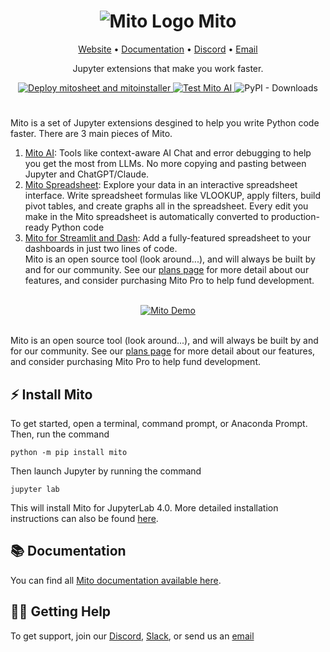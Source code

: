 <h1 align="center">
  <img src="https://www.trymito.io/_next/image?url=%2FMito.svg&w=128&q=75" alt="Mito Logo">
  Mito
</h1>
<p align="center">
  <a href="https://www.trymito.io">Website</a> &bull; <a href="https://docs.trymito.io">Documentation</a> &bull; <a href="https://discord.gg/XdJSZyejJU">Discord</a> &bull; <a href="mailto:founders@sagacollab.com">Email</a>
</p>
<p align="center">
  Jupyter extensions that make you work faster. 
</p>
<p align="center">
  <a href="https://github.com/mito-ds/monorepo/actions/workflows/deploy-mitosheet-mitoinstaller.yml">
    <img src="https://github.com/mito-ds/monorepo/actions/workflows/deploy-mitosheet-mitoinstaller.yml/badge.svg" alt="Deploy mitosheet and mitoinstaller">
  </a>
  <a href="https://github.com/mito-ds/monorepo/actions/workflows/test-mito-ai.yml">
    <img src="https://github.com/mito-ds/monorepo/actions/workflows/test-mito-ai.yml/badge.svg" alt="Test Mito AI">
  </a>
  <img src="https://img.shields.io/pypi/dm/mitosheet" alt="PyPI - Downloads">
</p>

<h1></h1>


Mito is a set of Jupyter extensions desgined to help you write Python code faster. There are 3 main pieces of Mito. 
1. [Mito AI](https://docs.trymito.io/mito-ai/data-copilot): Tools like context-aware AI Chat and error debugging to help you get the most from LLMs. No more copying and pasting between Jupyter and ChatGPT/Claude. 
2. [Mito Spreadsheet](https://docs.trymito.io/how-to/importing-data-to-mito/importing-csv-files): Explore your data in an interactive spreadsheet interface. Write spreadsheet formulas like VLOOKUP, apply filters, build pivot tables, and create graphs all in the spreadsheet.  Every edit you make in the Mito spreadsheet is automatically converted to production-ready Python code
3. [Mito for Streamlit and Dash](https://docs.trymito.io/mito-for-streamlit/getting-started-with-mito-for-streamlit): Add a fully-featured spreadsheet to your dashboards in just two lines of code.  
Mito is an open source tool (look around...), and will always be built by and for our community. See our [plans page](https://www.trymito.io/plans) for more detail about our features, and consider purchasing Mito Pro to help fund development.

<br>

<div align="center">
  <a href="https://www.loom.com/share/3b6af8fd9bda4559918105424222b65c" target="_blank" rel="noopener">
    <img src="https://github.com/user-attachments/assets/2a02f9c0-fa4c-4b51-938b-55ce5fc95287" alt="Mito Demo">
  </a>
</div>

<br>

Mito is an open source tool (look around...), and will always be built by and for our community. See our [plans page](https://www.trymito.io/plans) for more detail about our features, and consider purchasing Mito Pro to help fund development.

## ⚡️ Install Mito
To get started, open a terminal, command prompt, or Anaconda Prompt. Then, run the command
```
python -m pip install mito
```
Then launch Jupyter by running the command
```
jupyter lab
```
This will install Mito for JupyterLab 4.0. More detailed installation instructions can also be found [here](https://docs.trymito.io/getting-started/installing-mito).

## 📚 Documentation
You can find all [Mito documentation available here](https://docs.trymito.io).

## ✋🏾 Getting Help
To get support, join our [Discord](https://discord.com/invite/XdJSZyejJU), [Slack](https://join.slack.com/t/trymito/shared_invite/zt-1h6t163v7-xLPudO7pjQNKccXz7h7GSg), or send us an [email](mailto:founders@sagacollab.com)
